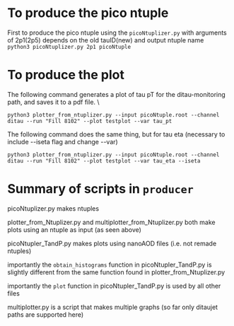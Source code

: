 # To produce the pico ntuple
First to produce the pico ntuple using the `picoNtuplizer.py` with arguments of  2p1(2p5) depends on the old tauID(new) and output ntuple name \
```python3 picoNtuplizer.py 2p1 picoNtuple```

# To produce the plot
The following command generates a plot of tau pT for the ditau-monitoring path, and saves it to a pdf file.  \
```
python3 plotter_from_ntuplizer.py --input picoNtuple.root --channel ditau --run "Fill 8102" --plot testplot --var tau_pt
```
The following command does the same thing, but for tau eta (necessary to include --iseta flag and change --var)
```
python3 plotter_from_ntuplizer.py --input picoNtuple.root --channel ditau --run "Fill 8102" --plot testplot --var tau_eta --iseta
```

# Summary of scripts in `producer`
picoNtuplizer.py makes ntuples

plotter_from_Ntuplizer.py and multiplotter_from_Ntuplizer.py both make plots using an ntuple as input (as seen above)

picoNtupler_TandP.py makes plots using nanoAOD files (i.e. not remade ntuples)

importantly the `obtain_histograms` function in picoNtupler_TandP.py is slightly different from the same function found in plotter_from_Ntuplizer.py

importantly the `plot` function in picoNtupler_TandP.py is used by all other files

multiplotter.py is a script that makes multiple graphs (so far only ditaujet paths are supported here)

